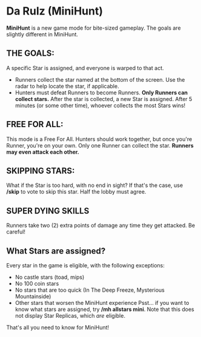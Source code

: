 # Da Rulz (MiniHunt)

**MiniHunt** is a new game mode for bite-sized gameplay. The goals are slightly different in MiniHunt.

## THE GOALS:
A specific Star is assigned, and everyone is warped to that act.
  - Runners collect the star named at the bottom of the screen. Use the radar to help locate the star, if applicable.
  - Hunters must defeat Runners to become Runners. **Only Runners can collect stars.**
After the star is collected, a new Star is assigned.
After 5 minutes (or some other time), whoever collects the most Stars wins!

## FREE FOR ALL:
This mode is a Free For All. Hunters should work together, but once you're Runner, you're on your own.
Only one Runner can collect the star. **Runners may even attack each other.**

## SKIPPING STARS:
What if the Star is too hard, with no end in sight? If that's the case, use **/skip** to vote to skip this star. Half the lobby must agree.

## SUPER DYING SKILLS
Runners take two (2) extra points of damage any time they get attacked. Be careful!

## What Stars are assigned?
Every star in the game is eligible, with the following exceptions:
  - No castle stars (toad, mips)
  - No 100 coin stars
  - No stars that are too quick (In The Deep Freeze, Mysterious Mountainside)
  - Other stars that worsen the MiniHunt experience
Psst... if you want to know what stars are assigned, try **/mh allstars mini**. Note that this does not display Star Replicas, which *are* eligible.

That's all you need to know for MiniHunt!
